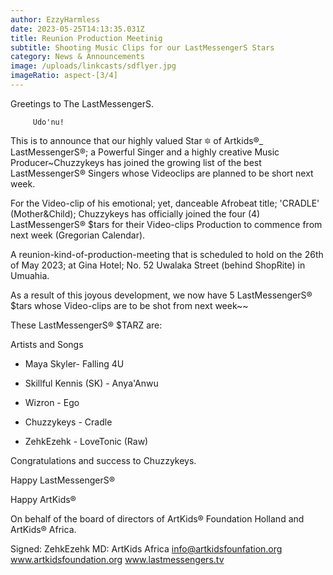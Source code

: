 ```yaml
---
author: EzzyHarmless
date: 2023-05-25T14:13:35.031Z
title: Reunion Production Meetinig
subtitle: Shooting Music Clips for our LastMessengerS Stars
category: News & Announcements
image: /uploads/linkcasts/sdflyer.jpg
imageRatio: aspect-[3/4]
---
```

Greetings to The LastMessengerS.

         Udo'nu!

This is to announce that our highly valued Star 🔯 of Artkids®_
LastMessengerS®; a Powerful Singer and a highly creative Music Producer~Chuzzykeys has joined the growing list of  the best LastMessengerS® Singers whose Videoclips are planned to be short next week.

For the Video-clip of his emotional; yet, danceable Afrobeat title; 'CRADLE'
(Mother&Child); Chuzzykeys has officially joined the four (4)
LastMessengerS® $tars for their Video-clips Production to commence from next week (Gregorian Calendar).

A reunion-kind-of-production-meeting that is scheduled to hold on the 26th of May 2023; at Gina Hotel; No. 52 Uwalaka Street (behind ShopRite) in Umuahia.

As a result of this joyous development, we now have 5 LastMessengerS® $tars whose Video-clips are to be shot from next week~~

 These LastMessengerS® $TARZ are:

Artists and Songs

* Maya Skyler- Falling 4U

* Skillful Kennis (SK) - Anya'Anwu

* Wizron - Ego

* Chuzzykeys - Cradle

* ZehkEzehk - LoveTonic (Raw)

Congratulations and success to Chuzzykeys.

Happy LastMessengerS®

Happy ArtKids®

On behalf of the board of directors of ArtKids® Foundation Holland and ArtKids® Africa.

Signed:
ZehkEzehk
MD: ArtKids Africa
info@artkidsfounfation.org www.artkidsfoundation.org
www.lastmessengers.tv
